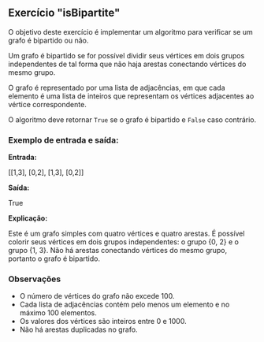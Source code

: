 ## Exercício "isBipartite"
O objetivo deste exercício é implementar um algoritmo para verificar se um grafo é bipartido ou não. 

Um grafo é bipartido se for possível dividir seus vértices em dois grupos independentes de tal forma que não haja arestas conectando vértices do mesmo grupo.

O grafo é representado por uma lista de adjacências, em que cada elemento é uma lista de inteiros que representam os vértices adjacentes ao vértice correspondente.

O algoritmo deve retornar `True` se o grafo é bipartido e `False` caso contrário.

### Exemplo de entrada e saída:
**Entrada:**

[[1,3], [0,2], [1,3], [0,2]]

**Saída:**

True


**Explicação:**

Este é um grafo simples com quatro vértices e quatro arestas. É possível colorir seus vértices em dois grupos independentes: o grupo {0, 2} e o grupo {1, 3}. Não há arestas conectando vértices do mesmo grupo, portanto o grafo é bipartido.

### Observações
- O número de vértices do grafo não excede 100.
- Cada lista de adjacências contém pelo menos um elemento e no máximo 100 elementos.
- Os valores dos vértices são inteiros entre 0 e 1000.
- Não há arestas duplicadas no grafo.
